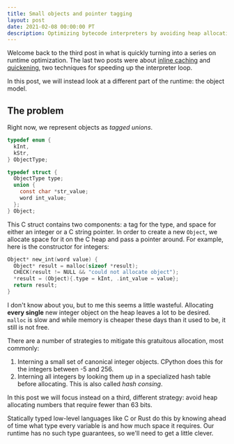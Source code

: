 ```yaml
---
title: Small objects and pointer tagging
layout: post
date: 2021-02-08 00:00:00 PT
description: Optimizing bytecode interpreters by avoiding heap allocation
---
```


Welcome back to the third post in what is quickly turning into a series on
runtime optimization. The last two posts were about [inline
caching](/blog/inline-caching/) and
[quickening](/blog/inline-caching-quickening), two techniques for speeding up
the interpreter loop.

In this post, we will instead look at a different part of the runtime: the
object model.

## The problem

Right now, we represent objects as *tagged unions*.

```c
typedef enum {
  kInt,
  kStr,
} ObjectType;

typedef struct {
  ObjectType type;
  union {
    const char *str_value;
    word int_value;
  };
} Object;
```

This C struct contains two components: a tag for the type, and space for either
an integer or a C string pointer. In order to create a new `Object`, we
allocate space for it on the C heap and pass a pointer around. For example,
here is the constructor for integers:

```c
Object* new_int(word value) {
  Object* result = malloc(sizeof *result);
  CHECK(result != NULL && "could not allocate object");
  *result = (Object){.type = kInt, .int_value = value};
  return result;
}
```

I don't know about you, but to me this seems a little wasteful. Allocating
**every single** new integer object on the heap leaves a lot to be desired.
`malloc` is slow and while memory is cheaper these days than it used to be, it
still is not free.

There are a number of strategies to mitigate this gratuitous allocation, most
commonly:

1. Interning a small set of canonical integer objects. CPython does this for
   the integers between -5 and 256.
2. Interning all integers by looking them up in a specialized hash table before
   allocating. This is also called *hash consing*.

In this post we will focus instead on a third, different strategy: avoid heap
allocating numbers that require fewer than 63 bits.

Statically typed low-level languages like C or Rust do this by knowing ahead of
time what type every variable is and how much space it requires. Our runtime
has no such type guarantees, so we'll need to get a little clever.
